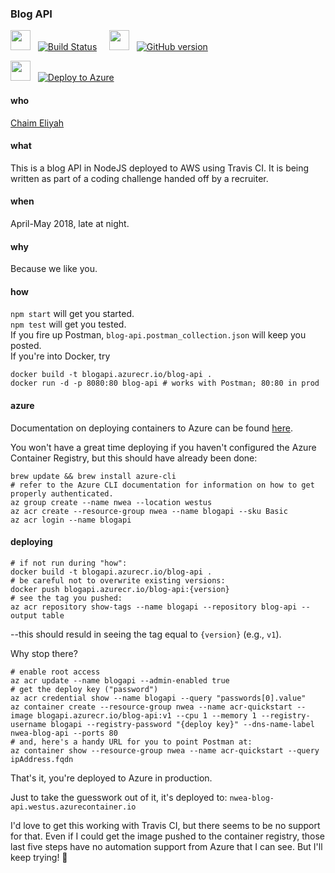 ### Blog API

<img src="https://travis-ci.com/images/logos/Tessa-pride-4.png" width=32 height=32 />  &nbsp;  [![Build Status](https://travis-ci.org/chaim1221/blog-api.svg?branch=master)](https://travis-ci.org/chaim1221/blog-api)  &nbsp;  &nbsp;  <img src="https://assets-cdn.github.com/images/modules/logos_page/Octocat.png" width=32 height=32 />  &nbsp;  [![GitHub version](https://badge.fury.io/gh/chaim1221%2Fblog-api.svg)](https://badge.fury.io/gh/chaim1221%2Fblog-api)  

<img src="https://i1.wp.com/buildazure.com/wp-content/uploads/2017/09/Azure.png?w=519&ssl=1" width=32 height=32 />  &nbsp;  [![Deploy to Azure](http://azuredeploy.net/deploybutton.png)](https://github.com/chaim1221/blog-api#azure)

#### who
[Chaim Eliyah](https://github.com/chaim1221)

#### what
This is a blog API in NodeJS deployed to AWS using Travis CI. It is being written as part of a coding challenge handed off by a recruiter.  

#### when
April-May 2018, late at night.

#### why
Because we like you.

#### how
`npm start` will get you started.  
`npm test` will get you tested.  
If you fire up Postman, `blog-api.postman_collection.json` will keep you posted.  
If you're into Docker, try  
```
docker build -t blogapi.azurecr.io/blog-api .
docker run -d -p 8080:80 blog-api # works with Postman; 80:80 in prod
```

#### azure
Documentation on deploying containers to Azure can be found [here](https://docs.microsoft.com/en-us/azure/container-registry/container-registry-get-started-azure-cli#create-a-resource-group).

You won't have a great time deploying if you haven't configured the Azure Container Registry, but this should have already been done:
```
brew update && brew install azure-cli
# refer to the Azure CLI documentation for information on how to get properly authenticated.
az group create --name nwea --location westus
az acr create --resource-group nwea --name blogapi --sku Basic
az acr login --name blogapi
```

#### deploying
```
# if not run during "how":
docker build -t blogapi.azurecr.io/blog-api .
# be careful not to overwrite existing versions:
docker push blogapi.azurecr.io/blog-api:{version}
# see the tag you pushed:
az acr repository show-tags --name blogapi --repository blog-api --output table
```
--this should resuld in seeing the tag equal to `{version}` (e.g., `v1`).

Why stop there?
```
# enable root access
az acr update --name blogapi --admin-enabled true
# get the deploy key ("password")
az acr credential show --name blogapi --query "passwords[0].value"
az container create --resource-group nwea --name acr-quickstart --image blogapi.azurecr.io/blog-api:v1 --cpu 1 --memory 1 --registry-username blogapi --registry-password "{deploy key}" --dns-name-label nwea-blog-api --ports 80
# and, here's a handy URL for you to point Postman at:
az container show --resource-group nwea --name acr-quickstart --query ipAddress.fqdn
```
That's it, you're deployed to Azure in production.

Just to take the guesswork out of it, it's deployed to:   `nwea-blog-api.westus.azurecontainer.io`

I'd love to get this working with Travis CI, but there seems to be no support for that. Even if I could get the image pushed to the container registry, those last five steps have no automation support from Azure that I can see. But I'll keep trying! :pray:

